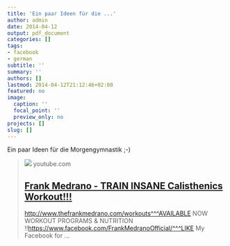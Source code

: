 ```yaml
---
title: 'Ein paar Ideen für die ...'
author: admin
date: 2014-04-12
output: pdf_document
categories: []
tags:
- facebook
- german
subtitle: ''
summary: ''
authors: []
lastmod: 2014-04-12T21:12:46+02:00
featured: no
image:
  caption: ''
  focal_point: ''
  preview_only: no
projects: []
slug: []
---
```

Ein paar Ideen für die Morgengymnastik ;-)
> [![](https://i.ytimg.com/vi/mvJHw64fxgQ/hqdefault.jpg)](https://www.youtube.com/watch?v=mvJHw64fxgQ)
> youtube.com
> ## [Frank Medrano - TRAIN INSANE Calisthenics Workout!!!](https://www.youtube.com/watch?v=mvJHw64fxgQ)
>
>http://www.thefrankmedrano.com/workouts^^^AVAILABLE NOW WORKOUT PROGRAMS & NUTRITION !!https://www.facebook.com/FrankMedranoOfficial/^^^LIKE My Facebook for ...

